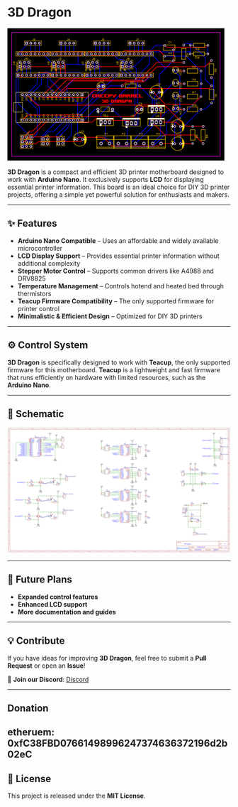 # 3D Dragon

![3D Dragon Logo](doc/pcb.png)  

**3D Dragon** is a compact and efficient 3D printer motherboard designed to work with **Arduino Nano**. It exclusively supports **LCD** for displaying essential printer information. This board is an ideal choice for DIY 3D printer projects, offering a simple yet powerful solution for enthusiasts and makers.  

---  

## ✨ Features  

- **Arduino Nano Compatible** – Uses an affordable and widely available microcontroller  
- **LCD Display Support** – Provides essential printer information without additional complexity  
- **Stepper Motor Control** – Supports common drivers like A4988 and DRV8825  
- **Temperature Management** – Controls hotend and heated bed through thermistors  
- **Teacup Firmware Compatibility** – The only supported firmware for printer control  
- **Minimalistic & Efficient Design** – Optimized for DIY 3D printers  

---  

## ⚙️ Control System  

**3D Dragon** is specifically designed to work with **Teacup**, the only supported firmware for this motherboard. **Teacup** is a lightweight and fast firmware that runs efficiently on hardware with limited resources, such as the **Arduino Nano**.

---  

## 🔧 Schematic  

![schematic](doc/Schematic.png)

---  

## 🚀 Future Plans  

- **Expanded control features**  
- **Enhanced LCD support**  
- **More documentation and guides**  

---

## 💡 Contribute  

If you have ideas for improving **3D Dragon**, feel free to submit a **Pull Request** or open an **Issue**!  

📩 **Join our Discord**: [Discord](https://discord.gg/wb8aTkxPa3) 

---  

## Donation

etheruem: 0xfC38FBD07661498996247374636372196d2b02eC
---

## 📜 License  

This project is released under the **MIT License**.  
